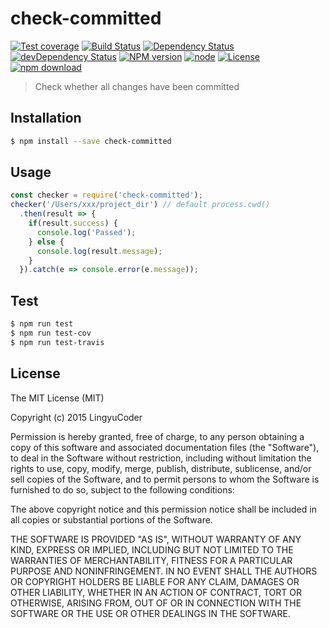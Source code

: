 # check-committed

[![Test coverage](https://img.shields.io/coveralls/LingyuCoder/check-committed.svg?style=flat-square)](https://coveralls.io/r/LingyuCoder/check-committed?branch=master)
[![Build Status](https://travis-ci.org/LingyuCoder/check-committed.png)](https://travis-ci.org/LingyuCoder/check-committed)
[![Dependency Status](https://david-dm.org/LingyuCoder/check-committed.svg)](https://david-dm.org/LingyuCoder/check-committed)
[![devDependency Status](https://david-dm.org/LingyuCoder/check-committed/dev-status.svg)](https://david-dm.org/LingyuCoder/check-committed#info=devDependencies)
[![NPM version](http://img.shields.io/npm/v/check-committed.svg?style=flat-square)](http://npmjs.org/package/check-committed)
[![node](https://img.shields.io/badge/node.js-%3E=_4.0-green.svg?style=flat-square)](http://nodejs.org/download/)
[![License](http://img.shields.io/npm/l/check-committed.svg?style=flat-square)](LICENSE)
[![npm download](https://img.shields.io/npm/dm/check-committed.svg?style=flat-square)](https://npmjs.org/package/check-committed)

> Check whether all changes have been committed

## Installation

```bash
$ npm install --save check-committed
```

## Usage

```javascript
const checker = require('check-committed');
checker('/Users/xxx/project_dir') // default process.cwd()
  .then(result => {
    if(result.success) {
      console.log('Passed');
    } else {
      console.log(result.message);
    }
  }).catch(e => console.error(e.message));
```



## Test

```bash
$ npm run test
$ npm run test-cov
$ npm run test-travis
```

## License

The MIT License (MIT)

Copyright (c) 2015 LingyuCoder

Permission is hereby granted, free of charge, to any person obtaining a copy
of this software and associated documentation files (the "Software"), to deal
in the Software without restriction, including without limitation the rights
to use, copy, modify, merge, publish, distribute, sublicense, and/or sell
copies of the Software, and to permit persons to whom the Software is
furnished to do so, subject to the following conditions:

The above copyright notice and this permission notice shall be included in all
copies or substantial portions of the Software.

THE SOFTWARE IS PROVIDED "AS IS", WITHOUT WARRANTY OF ANY KIND, EXPRESS OR
IMPLIED, INCLUDING BUT NOT LIMITED TO THE WARRANTIES OF MERCHANTABILITY,
FITNESS FOR A PARTICULAR PURPOSE AND NONINFRINGEMENT. IN NO EVENT SHALL THE
AUTHORS OR COPYRIGHT HOLDERS BE LIABLE FOR ANY CLAIM, DAMAGES OR OTHER
LIABILITY, WHETHER IN AN ACTION OF CONTRACT, TORT OR OTHERWISE, ARISING FROM,
OUT OF OR IN CONNECTION WITH THE SOFTWARE OR THE USE OR OTHER DEALINGS IN THE
SOFTWARE.
